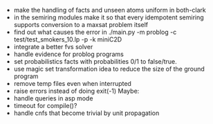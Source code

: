 - make the handling of facts and unseen atoms uniform in both-clark
- in the semiring modules make it so that every idempotent semiring supports conversion to a maxsat problem itself
- find out what causes the error in ./main.py -m problog -c test/test_smokers_10.lp -p -k miniC2D
- integrate a better fvs solver
- handle evidence for problog programs
- set probabilistics facts with probabilities 0/1 to false/true.
- use magic set transformation idea to reduce the size of the ground program
- remove temp files even when interrupted
- raise errors instead of doing exit(-1)
Maybe:
- handle queries in asp mode
- timeout for compile()?
- handle cnfs that become trivial by unit propagation
